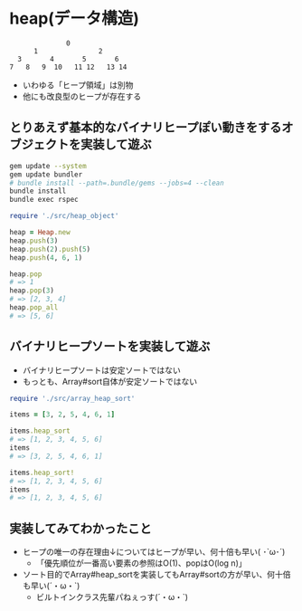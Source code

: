 # heap(データ構造)

```text
              0
      1               2
  3       4       5       6
7   8   9  10   11 12   13 14
```

- いわゆる「ヒープ領域」は別物
- 他にも改良型のヒープが存在する

## とりあえず基本的なバイナリヒープぽい動きをするオブジェクトを実装して遊ぶ

```sh
gem update --system
gem update bundler
# bundle install --path=.bundle/gems --jobs=4 --clean
bundle install
bundle exec rspec
```

```ruby
require './src/heap_object'

heap = Heap.new
heap.push(3)
heap.push(2).push(5)
heap.push(4, 6, 1)

heap.pop
# => 1
heap.pop(3)
# => [2, 3, 4]
heap.pop_all
# => [5, 6]
```

## バイナリヒープソートを実装して遊ぶ

- バイナリヒープソートは安定ソートではない
- もっとも、Array#sort自体が安定ソートではない

```ruby
require './src/array_heap_sort'

items = [3, 2, 5, 4, 6, 1]

items.heap_sort
# => [1, 2, 3, 4, 5, 6]
items
# => [3, 2, 5, 4, 6, 1]

items.heap_sort!
# => [1, 2, 3, 4, 5, 6]
items
# => [1, 2, 3, 4, 5, 6]
```

## 実装してみてわかったこと

- ヒープの唯一の存在理由↓についてはヒープが早い、何十倍も早い( ･`ω･´)
  - 「優先順位が一番高い要素の参照はO(1)、popはO(log n)」
- ソート目的でArray#heap_sortを実装してもArray#sortの方が早い、何十倍も早い(´・ω・`)
  - ビルトインクラス先輩パねぇっす(´・ω・`)
